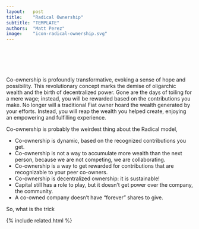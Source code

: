 ```yaml
---
layout:   post
title:    "Radical Ownership"
subtitle: "TEMPLATE"
authors:  "Matt Perez"
image:    "icon-radical-ownership.svg"
---
```


<div style='display:none;'>
 <p></p>
</div>

<h1>&nbsp;</h1>
 <p>Co-ownership is profoundly transformative, evoking a sense of hope and possibility. This revolutionary concept marks the demise of oligarchic wealth and the birth of decentralized power. Gone are the days of toiling for a mere wage; instead, you will be rewarded based on the contributions you make. No longer will a traditional <span class='_paradigm'>Fiat</span> owner hoard the wealth generated by your efforts. Instead, you will reap the wealth you helped create, enjoying an empowering and fulfilling experience.</p>
 <p>Co-ownership is probably the weirdest thing about the <span class='_paradigm'>Radical</span> model,</p>
  <ul>
   <li>Co-ownership is dynamic, based on the recognized contributions you get.</li>
   <li>Co-ownership is not a way to accumulate more wealth than the next person, because we are not competing, we are collaborating.</li>
   <li>Co-ownership is a way to get rewarded for contributions that are recognizable to your peer co-owners.</li>
   <li>Co-ownership is decentralized ownership: it is sustainable!</li>
   <li>Capital still has a role to play, but it doesn&rsquo;t get power over the company, the community.</li>
   <li>A co-owned company doesn&rsquo;t have &ldquo;forever&rdquo; shares to give.</li>
  </ul>
 <p>So, what is the trick</p>

{% include related.html %}